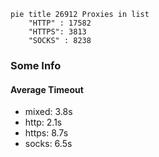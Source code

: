 
```mermaid
pie title 26912 Proxies in list
    "HTTP" : 17582
    "HTTPS": 3813
    "SOCKS" : 8238
```

### Some Info
#### Average Timeout

- mixed: 3.8s
- http: 2.1s
- https: 8.7s
- socks: 6.5s